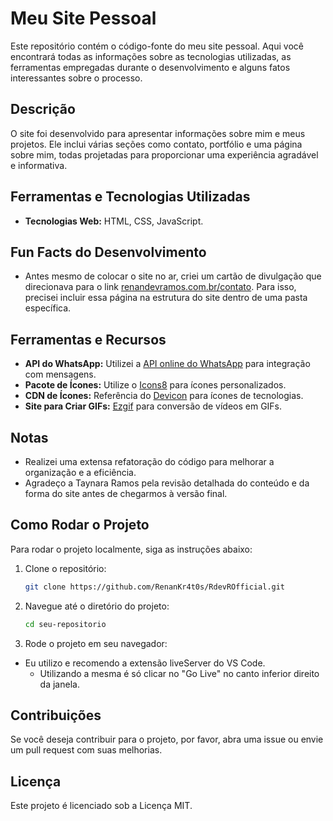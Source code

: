# Meu Site Pessoal

Este repositório contém o código-fonte do meu site pessoal. Aqui você encontrará todas as informações sobre as tecnologias utilizadas, as ferramentas empregadas durante o desenvolvimento e alguns fatos interessantes sobre o processo.

## Descrição

O site foi desenvolvido para apresentar informações sobre mim e meus projetos. Ele inclui várias seções como contato, portfólio e uma página sobre mim, todas projetadas para proporcionar uma experiência agradável e informativa.

## Ferramentas e Tecnologias Utilizadas

- **Tecnologias Web:** HTML, CSS, JavaScript.

## Fun Facts do Desenvolvimento

- Antes mesmo de colocar o site no ar, criei um cartão de divulgação que direcionava para o link [renandevramos.com.br/contato](https://www.renandevramos.com.br/contato). Para isso, precisei incluir essa página na estrutura do site dentro de uma pasta específica.

## Ferramentas e Recursos

- **API do WhatsApp:** Utilizei a [API online do WhatsApp](https://api.whatsapp.com/send) para integração com mensagens.
- **Pacote de Ícones:** Utilize o [Icons8](https://icons8.com/) para ícones personalizados.
- **CDN de Ícones:** Referência do [Devicon](https://devicon.dev/) para ícones de tecnologias.
- **Site para Criar GIFs:** [Ezgif](https://ezgif.com/video-to-gif/ezgif-4-13cd4496e8.mp4) para conversão de vídeos em GIFs.

## Notas

- Realizei uma extensa refatoração do código para melhorar a organização e a eficiência.
- Agradeço a Taynara Ramos pela revisão detalhada do conteúdo e da forma do site antes de chegarmos à versão final.

## Como Rodar o Projeto

Para rodar o projeto localmente, siga as instruções abaixo:

1. Clone o repositório:
   ```bash
   git clone https://github.com/RenanKr4t0s/RdevROfficial.git

2. Navegue até o diretório do projeto:

    ```bash
    cd seu-repositorio
    ```
3. Rode o projeto em seu navegador:
 - Eu utilizo e recomendo a extensão liveServer do VS Code.
    - Utilizando a mesma é só clicar no "Go Live" no canto inferior direito da janela.


## Contribuições

Se você deseja contribuir para o projeto, por favor, abra uma issue ou envie um pull request com suas melhorias.

## Licença

Este projeto é licenciado sob a Licença MIT.

